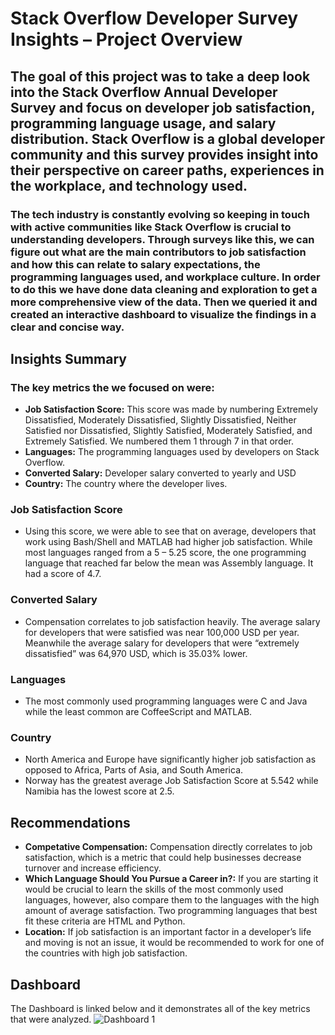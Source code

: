 # Stack Overflow Developer Survey Insights – Project Overview

## The goal of this project was to take a deep look into the Stack Overflow Annual Developer Survey and focus on developer job satisfaction, programming language usage, and salary distribution. Stack Overflow is a global developer community and this survey provides insight into their perspective on career paths, experiences in the workplace, and technology used. 

### The tech industry is constantly evolving so keeping in touch with active communities like Stack Overflow is crucial to understanding developers. Through surveys like this, we can figure out what are the main contributors to job satisfaction and how this can relate to salary expectations, the programming languages used, and workplace culture.  In order to do this we have done data cleaning and exploration to get a more comprehensive view of the data. Then we queried it and created an interactive dashboard to visualize the findings in a clear and concise way.


## Insights Summary
### The key metrics the we focused on were:
- **Job Satisfaction Score:** This score was made by numbering Extremely Dissatisfied, Moderately Dissatisfied, Slightly Dissatisfied, Neither Satisfied nor Dissatisfied, Slightly Satisfied, Moderately Satisfied, and Extremely Satisfied. We numbered them 1 through 7 in that order.
- **Languages:** The programming languages used by developers on Stack Overflow.
- **Converted Salary:** Developer salary converted to yearly and USD
- **Country:** The country where the developer lives.

### **Job Satisfaction Score**
- Using this score, we were able to see that on average, developers that work using Bash/Shell and MATLAB had higher job satisfaction. While most languages ranged from a 5 – 5.25 score, the one programming language that reached far below the mean was Assembly language. It had a score of 4.7.

### **Converted Salary**
-	Compensation correlates to job satisfaction heavily. The average salary for developers that were satisfied was near 100,000 USD per year. Meanwhile the average salary for developers that were “extremely dissatisfied” was 64,970 USD, which is 35.03% lower.

### **Languages**
-	The most commonly used programming languages were C and Java while the least common are CoffeeScript and MATLAB.

### **Country**
-	North America and Europe have significantly higher job satisfaction as opposed to Africa, Parts of Asia, and South America.
-	Norway has the greatest average Job Satisfaction Score at 5.542 while Namibia has the lowest score at 2.5.

## Recommendations
-	**Competative Compensation:** Compensation directly correlates to job satisfaction, which is a metric that could help businesses decrease turnover and increase efficiency. 
-	**Which Language Should You Pursue a Career in?:** If you are starting it would be crucial to learn the skills of the most commonly used languages, however, also compare them to the languages with the high amount of average satisfaction. Two programming languages that best fit these criteria are HTML and Python.
-	**Location:** If job satisfaction is an important factor in a developer’s life and moving is not an issue, it would be recommended to work for one of the countries with high job satisfaction.

## Dashboard
The Dashboard is linked below and it demonstrates all of the key metrics that were analyzed.
![Dashboard 1](https://github.com/user-attachments/assets/2097ae54-f39c-4983-85f3-fb2896396e3a)
